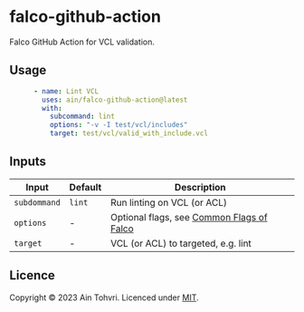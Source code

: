 # falco-github-action

Falco GitHub Action for VCL validation.

## Usage

```yaml
      - name: Lint VCL
        uses: ain/falco-github-action@latest
        with:
          subcommand: lint
          options: "-v -I test/vcl/includes"
          target: test/vcl/valid_with_include.vcl
```

## Inputs

| Input | Default | Description |
| ----- | ------- | ----------- |
| `subdommand` | `lint` | Run linting on VCL (or ACL) |
| `options` | - | Optional flags, see [Common Flags of Falco](https://github.com/ysugimoto/falco#usage) |
| `target` | - | VCL (or ACL) to targeted, e.g. lint |

## Licence

Copyright © 2023 Ain Tohvri. Licenced under [MIT](LICENSE).
